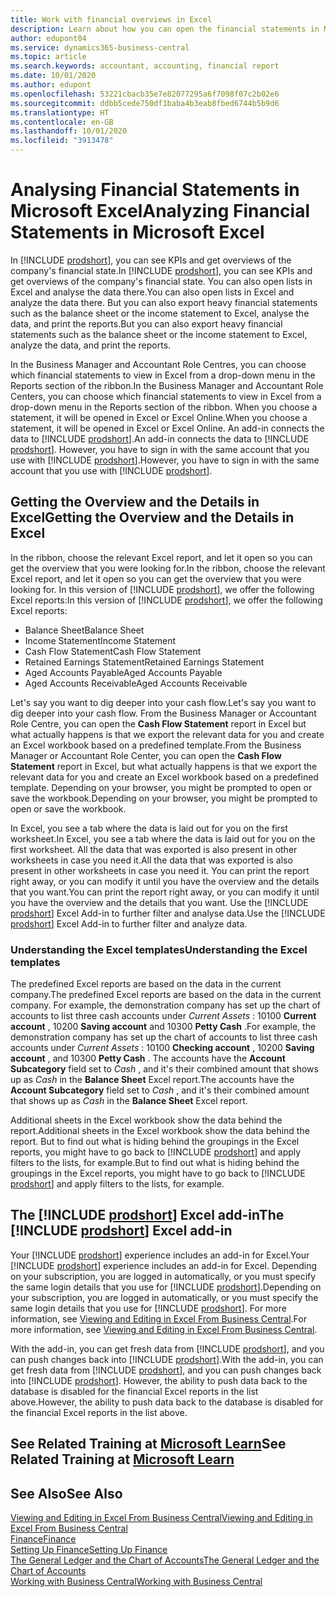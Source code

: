 ```yaml
---
title: Work with financial overviews in Excel
description: Learn about how you can open the financial statements in Microsoft Excel from Business Central for better analysis.
author: edupont04
ms.service: dynamics365-business-central
ms.topic: article
ms.search.keywords: accountant, accounting, financial report
ms.date: 10/01/2020
ms.author: edupont
ms.openlocfilehash: 53221cbacb35e7e82077295a6f7098f07c2b02e6
ms.sourcegitcommit: ddbb5cede750df1baba4b3eab8fbed6744b5b9d6
ms.translationtype: HT
ms.contentlocale: en-GB
ms.lasthandoff: 10/01/2020
ms.locfileid: "3913478"
---
```

# <a name="analyzing-financial-statements-in-microsoft-excel"></a><span data-ttu-id="87ee8-103">Analysing Financial Statements in Microsoft Excel</span><span class="sxs-lookup"><span data-stu-id="87ee8-103">Analyzing Financial Statements in Microsoft Excel</span></span>

<span data-ttu-id="87ee8-104">In [!INCLUDE [prodshort](includes/prodshort.md)], you can see KPIs and get overviews of the company's financial state.</span><span class="sxs-lookup"><span data-stu-id="87ee8-104">In [!INCLUDE [prodshort](includes/prodshort.md)], you can see KPIs and get overviews of the company's financial state.</span></span> <span data-ttu-id="87ee8-105">You can also open lists in Excel and analyse the data there.</span><span class="sxs-lookup"><span data-stu-id="87ee8-105">You can also open lists in Excel and analyze the data there.</span></span> <span data-ttu-id="87ee8-106">But you can also export heavy financial statements such as the balance sheet or the income statement to Excel, analyse the data, and print the reports.</span><span class="sxs-lookup"><span data-stu-id="87ee8-106">But you can also export heavy financial statements such as the balance sheet or the income statement to Excel, analyze the data, and print the reports.</span></span>  

<span data-ttu-id="87ee8-107">In the Business Manager and Accountant Role Centres, you can choose which financial statements to view in Excel from a drop-down menu in the Reports section of the ribbon.</span><span class="sxs-lookup"><span data-stu-id="87ee8-107">In the Business Manager and Accountant Role Centers, you can choose which financial statements to view in Excel from a drop-down menu in the Reports section of the ribbon.</span></span> <span data-ttu-id="87ee8-108">When you choose a statement, it will be opened in Excel or Excel Online.</span><span class="sxs-lookup"><span data-stu-id="87ee8-108">When you choose a statement, it will be opened in Excel or Excel Online.</span></span> <span data-ttu-id="87ee8-109">An add-in connects the data to [!INCLUDE [prodshort](includes/prodshort.md)].</span><span class="sxs-lookup"><span data-stu-id="87ee8-109">An add-in connects the data to [!INCLUDE [prodshort](includes/prodshort.md)].</span></span> <span data-ttu-id="87ee8-110">However, you have to sign in with the same account that you use with [!INCLUDE [prodshort](includes/prodshort.md)].</span><span class="sxs-lookup"><span data-stu-id="87ee8-110">However, you have to sign in with the same account that you use with [!INCLUDE [prodshort](includes/prodshort.md)].</span></span>  

## <a name="getting-the-overview-and-the-details-in-excel"></a><span data-ttu-id="87ee8-111">Getting the Overview and the Details in Excel</span><span class="sxs-lookup"><span data-stu-id="87ee8-111">Getting the Overview and the Details in Excel</span></span>

<span data-ttu-id="87ee8-112">In the ribbon, choose the relevant Excel report, and let it open so you can get the overview that you were looking for.</span><span class="sxs-lookup"><span data-stu-id="87ee8-112">In the ribbon, choose the relevant Excel report, and let it open so you can get the overview that you were looking for.</span></span> <span data-ttu-id="87ee8-113">In this version of [!INCLUDE [prodshort](includes/prodshort.md)], we offer the following Excel reports:</span><span class="sxs-lookup"><span data-stu-id="87ee8-113">In this version of [!INCLUDE [prodshort](includes/prodshort.md)], we offer the following Excel reports:</span></span>

- <span data-ttu-id="87ee8-114">Balance Sheet</span><span class="sxs-lookup"><span data-stu-id="87ee8-114">Balance Sheet</span></span>  
- <span data-ttu-id="87ee8-115">Income Statement</span><span class="sxs-lookup"><span data-stu-id="87ee8-115">Income Statement</span></span>  
- <span data-ttu-id="87ee8-116">Cash Flow Statement</span><span class="sxs-lookup"><span data-stu-id="87ee8-116">Cash Flow Statement</span></span>  
- <span data-ttu-id="87ee8-117">Retained Earnings Statement</span><span class="sxs-lookup"><span data-stu-id="87ee8-117">Retained Earnings Statement</span></span>  
- <span data-ttu-id="87ee8-118">Aged Accounts Payable</span><span class="sxs-lookup"><span data-stu-id="87ee8-118">Aged Accounts Payable</span></span>  
- <span data-ttu-id="87ee8-119">Aged Accounts Receivable</span><span class="sxs-lookup"><span data-stu-id="87ee8-119">Aged Accounts Receivable</span></span>  

<span data-ttu-id="87ee8-120">Let's say you want to dig deeper into your cash flow.</span><span class="sxs-lookup"><span data-stu-id="87ee8-120">Let's say you want to dig deeper into your cash flow.</span></span> <span data-ttu-id="87ee8-121">From the Business Manager or Accountant Role Centre, you can open the **Cash Flow Statement** report in Excel but what actually happens is that we export the relevant data for you and create an Excel workbook based on a predefined template.</span><span class="sxs-lookup"><span data-stu-id="87ee8-121">From the Business Manager or Accountant Role Center, you can open the **Cash Flow Statement** report in Excel, but what actually happens is that we export the relevant data for you and create an Excel workbook based on a predefined template.</span></span> <span data-ttu-id="87ee8-122">Depending on your browser, you might be prompted to open or save the workbook.</span><span class="sxs-lookup"><span data-stu-id="87ee8-122">Depending on your browser, you might be prompted to open or save the workbook.</span></span>  

<span data-ttu-id="87ee8-123">In Excel, you see a tab where the data is laid out for you on the first worksheet.</span><span class="sxs-lookup"><span data-stu-id="87ee8-123">In Excel, you see a tab where the data is laid out for you on the first worksheet.</span></span> <span data-ttu-id="87ee8-124">All the data that was exported is also present in other worksheets in case you need it.</span><span class="sxs-lookup"><span data-stu-id="87ee8-124">All the data that was exported is also present in other worksheets in case you need it.</span></span> <span data-ttu-id="87ee8-125">You can print the report right away, or you can modify it until you have the overview and the details that you want.</span><span class="sxs-lookup"><span data-stu-id="87ee8-125">You can print the report right away, or you can modify it until you have the overview and the details that you want.</span></span> <span data-ttu-id="87ee8-126">Use the [!INCLUDE [prodshort](includes/prodshort.md)] Excel Add-in to further filter and analyse data.</span><span class="sxs-lookup"><span data-stu-id="87ee8-126">Use the [!INCLUDE [prodshort](includes/prodshort.md)] Excel Add-in to further filter and analyze data.</span></span>  

### <a name="understanding-the-excel-templates"></a><span data-ttu-id="87ee8-127">Understanding the Excel templates</span><span class="sxs-lookup"><span data-stu-id="87ee8-127">Understanding the Excel templates</span></span>

<span data-ttu-id="87ee8-128">The predefined Excel reports are based on the data in the current company.</span><span class="sxs-lookup"><span data-stu-id="87ee8-128">The predefined Excel reports are based on the data in the current company.</span></span> <span data-ttu-id="87ee8-129">For example, the demonstration company has set up the chart of accounts to list three cash accounts under *Current Assets* : 10100 **Current account** , 10200 **Saving account** and 10300 **Petty Cash** .</span><span class="sxs-lookup"><span data-stu-id="87ee8-129">For example, the demonstration company has set up the chart of accounts to list three cash accounts under *Current Assets* : 10100 **Checking account** , 10200 **Saving account** , and 10300 **Petty Cash** .</span></span> <span data-ttu-id="87ee8-130">The accounts have the **Account Subcategory** field set to *Cash* , and it's their combined amount that shows up as *Cash* in the **Balance Sheet** Excel report.</span><span class="sxs-lookup"><span data-stu-id="87ee8-130">The accounts have the **Account Subcategory** field set to *Cash* , and it's their combined amount that shows up as *Cash* in the **Balance Sheet** Excel report.</span></span>  

<span data-ttu-id="87ee8-131">Additional sheets in the Excel workbook show the data behind the report.</span><span class="sxs-lookup"><span data-stu-id="87ee8-131">Additional sheets in the Excel workbook show the data behind the report.</span></span> <span data-ttu-id="87ee8-132">But to find out what is hiding behind the groupings in the Excel reports, you might have to go back to [!INCLUDE [prodshort](includes/prodshort.md)] and apply filters to the lists, for example.</span><span class="sxs-lookup"><span data-stu-id="87ee8-132">But to find out what is hiding behind the groupings in the Excel reports, you might have to go back to [!INCLUDE [prodshort](includes/prodshort.md)] and apply filters to the lists, for example.</span></span>  

## <a name="the-prodshort-excel-add-in"></a><span data-ttu-id="87ee8-133">The [!INCLUDE [prodshort](includes/prodshort.md)] Excel add-in</span><span class="sxs-lookup"><span data-stu-id="87ee8-133">The [!INCLUDE [prodshort](includes/prodshort.md)] Excel add-in</span></span>

<span data-ttu-id="87ee8-134">Your [!INCLUDE [prodshort](includes/prodshort.md)] experience includes an add-in for Excel.</span><span class="sxs-lookup"><span data-stu-id="87ee8-134">Your [!INCLUDE [prodshort](includes/prodshort.md)] experience includes an add-in for Excel.</span></span> <span data-ttu-id="87ee8-135">Depending on your subscription, you are logged in automatically, or you must specify the same login details that you use for [!INCLUDE [prodshort](includes/prodshort.md)].</span><span class="sxs-lookup"><span data-stu-id="87ee8-135">Depending on your subscription, you are logged in automatically, or you must specify the same login details that you use for [!INCLUDE [prodshort](includes/prodshort.md)].</span></span> <span data-ttu-id="87ee8-136">For more information, see [Viewing and Editing in Excel From Business Central](across-work-with-excel.md).</span><span class="sxs-lookup"><span data-stu-id="87ee8-136">For more information, see [Viewing and Editing in Excel From Business Central](across-work-with-excel.md).</span></span>  

<span data-ttu-id="87ee8-137">With the add-in, you can get fresh data from [!INCLUDE [prodshort](includes/prodshort.md)], and you can push changes back into [!INCLUDE [prodshort](includes/prodshort.md)].</span><span class="sxs-lookup"><span data-stu-id="87ee8-137">With the add-in, you can get fresh data from [!INCLUDE [prodshort](includes/prodshort.md)], and you can push changes back into [!INCLUDE [prodshort](includes/prodshort.md)].</span></span> <span data-ttu-id="87ee8-138">However, the ability to push data back to the database is disabled for the financial Excel reports in the list above.</span><span class="sxs-lookup"><span data-stu-id="87ee8-138">However, the ability to push data back to the database is disabled for the financial Excel reports in the list above.</span></span>  

## <a name="see-related-training-at-microsoft-learn"></a><span data-ttu-id="87ee8-139">See Related Training at [Microsoft Learn](/learn/modules/configure-powerbi-excel-dynamics-365-business-central/index)</span><span class="sxs-lookup"><span data-stu-id="87ee8-139">See Related Training at [Microsoft Learn](/learn/modules/configure-powerbi-excel-dynamics-365-business-central/index)</span></span>

## <a name="see-also"></a><span data-ttu-id="87ee8-140">See Also</span><span class="sxs-lookup"><span data-stu-id="87ee8-140">See Also</span></span>

[<span data-ttu-id="87ee8-141">Viewing and Editing in Excel From Business Central</span><span class="sxs-lookup"><span data-stu-id="87ee8-141">Viewing and Editing in Excel From Business Central</span></span>](across-work-with-excel.md)  
[<span data-ttu-id="87ee8-142">Finance</span><span class="sxs-lookup"><span data-stu-id="87ee8-142">Finance</span></span>](finance.md)  
[<span data-ttu-id="87ee8-143">Setting Up Finance</span><span class="sxs-lookup"><span data-stu-id="87ee8-143">Setting Up Finance</span></span>](finance-setup-finance.md)  
[<span data-ttu-id="87ee8-144">The General Ledger and the Chart of Accounts</span><span class="sxs-lookup"><span data-stu-id="87ee8-144">The General Ledger and the Chart of Accounts</span></span>](finance-general-ledger.md)  
[<span data-ttu-id="87ee8-145">Working with Business Central</span><span class="sxs-lookup"><span data-stu-id="87ee8-145">Working with Business Central</span></span>](ui-work-product.md)  

